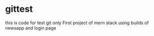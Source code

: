 # gittest
this is code for test git only 
First project of mern stack using builds of newsapp and login page
